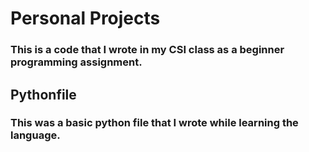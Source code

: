 # Personal Projects 

### This is a code that I wrote in my CSI class as a beginner programming assignment.
## Pythonfile
### This was a basic python file that I wrote while learning the language.
